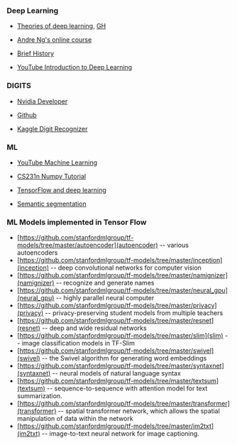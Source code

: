 ### Deep Learning
+ [Theories of deep learning](https://stats385.github.io/), [GH](https://github.com/stats385/stats385.github.io)
+ [Andre Ng's online course](https://www.coursera.org/specializations/deep-learning)
+ [Brief History](http://www.andreykurenkov.com/writing/a-brief-history-of-neural-nets-and-deep-learning/)


+ [YouTube Introduction to Deep Learning](https://www.youtube.com/watch?v=S75EdAcXHKk)


### DIGITS

+ [Nvidia Developer](https://developer.nvidia.com/digits)
+ [Github](https://github.com/NVIDIA/DIGITS)


+ [Kaggle Digit Recognizer](https://www.kaggle.com/c/digit-recognizer)


### ML

+ [YouTube Machine Learning](https://www.youtube.com/playlist?list=PLQVvvaa0QuDfKTOs3Keq_kaG2P55YRn5v)
+ [CS231n Numpy Tutorial](http://cs231n.github.io/python-numpy-tutorial/)
+ [TensorFlow and deep learning](https://cloud.google.com/blog/big-data/2017/01/learn-tensorflow-and-deep-learning-without-a-phd)


+ [Semantic segmentation](https://github.com/mrgloom/awesome-semantic-segmentation)

### ML Models implemented in Tensor Flow

- [https://github.com/stanfordmlgroup/tf-models/tree/master/autoencoder](autoencoder) -- various autoencoders
- [https://github.com/stanfordmlgroup/tf-models/tree/master/inception](inception) -- deep convolutional networks for computer vision
- [https://github.com/stanfordmlgroup/tf-models/tree/master/namignizer](namignizer) -- recognize and generate names
- [https://github.com/stanfordmlgroup/tf-models/tree/master/neural_gpu](neural_gpu) -- highly parallel neural computer
- [https://github.com/stanfordmlgroup/tf-models/tree/master/privacy](privacy) -- privacy-preserving student models from multiple teachers
- [https://github.com/stanfordmlgroup/tf-models/tree/master/resnet](resnet) -- deep and wide residual networks
- [https://github.com/stanfordmlgroup/tf-models/tree/master/slim](slim) -- image classification models in TF-Slim
- [https://github.com/stanfordmlgroup/tf-models/tree/master/swivel](swivel) -- the Swivel algorithm for generating word embeddings
- [https://github.com/stanfordmlgroup/tf-models/tree/master/syntaxnet](syntaxnet) -- neural models of natural language syntax
- [https://github.com/stanfordmlgroup/tf-models/tree/master/textsum](textsum) -- sequence-to-sequence with attention model for text summarization.
- [https://github.com/stanfordmlgroup/tf-models/tree/master/transformer](transformer) -- spatial transformer network, which allows the spatial manipulation of data within the network
- [https://github.com/stanfordmlgroup/tf-models/tree/master/im2txt](im2txt) -- image-to-text neural network for image captioning.
